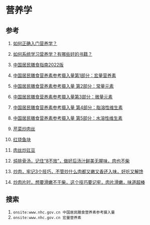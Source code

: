 # 营养学

## 参考

1. [如何正确入门营养学？                ](https://www.zhihu.com/question/40284669)
2. [如何系统学习营养学？有哪些好的书籍？](https://www.zhihu.com/question/28401486/answer/40692940)
3. [中国居民膳食指南2022版              ](https://www.zhihu.com/question/37728233)

4. [中国居民膳食营养素参考摄入量第1部分：宏量营养素   ](http://www.nhc.gov.cn/wjw/yingyang/201710/fdade20feb8144ba921b412944ffb779.shtml)
5. [中国居民膳食营养素参考摄入量 第2部分：常量元素    ](http://www.nhc.gov.cn/wjw/yingyang/201805/f2c614be95fe41dba8123c23a6e6fb55.shtml)
6. [中国居民膳食营养素参考摄入量第3部分：微量元素     ](http://www.nhc.gov.cn/wjw/yingyang/201710/ef2d42ee35894a46b7726457d08d7e2d.shtml)
7. [中国居民膳食营养素参考摄入量 第4部分：脂溶性维生素](http://www.nhc.gov.cn/wjw/yingyang/201805/3dcd74635d8e40bcb5d834d3b2f66964.shtml)
8. [中国居民膳食营养素参考摄入量 第5部分：水溶性维生素](http://www.nhc.gov.cn/wjw/yingyang/201805/a61e775d223443ea822a2fb7d69476ed.shtml)

9.  [芹菜炒肉丝](https://home.meishichina.com/recipe-14278.html)
10. [红烧鱼块  ](https://home.meishichina.com/recipe-5081.html)
11. [肉丝炒豇豆](https://home.meishichina.com/recipe-293004.html)

12. [炖排骨汤，记住“8不放”，做好后汤汁鲜美无腥味，肉也不柴      ](https://zhuanlan.zhihu.com/p/353579287)
13. [炒肉，牢记3个技巧，不管炒什么肉都又嫩又香还入味，好吃又解馋](https://zhuanlan.zhihu.com/p/610743160)

14. [炒肉片时，想要滑嫩不干柴，这个技巧要记牢，肉片滑嫩，味道超棒](https://baijiahao.baidu.com/s?id=1701351891809707649)

## 搜索

1. `onsite:www.nhc.gov.cn 中国居民膳食营养素参考摄入量`
2. `onsite:www.nhc.gov.cn 宏量营养素`
